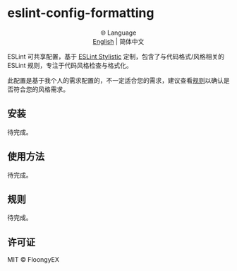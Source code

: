 # eslint-config-formatting

<div align="center">
  <span>🌐 Language</span><br>
  <a href="README.md">English</a>
  <span>|</span>
  <span>简体中文</span>
</div>

ESLint 可共享配置，基于 [ESLint Stylistic](https://eslint.style/)
定制，包含了与代码格式/风格相关的 ESLint 规则，专注于代码风格检查与格式化。

此配置是基于我个人的需求配置的，不一定适合您的需求，建议查看[规则](#规则)以确认是否符合您的风格需求。

## 安装

待完成。

## 使用方法

待完成。

## 规则

待完成。

## 许可证

MIT © FloongyEX
